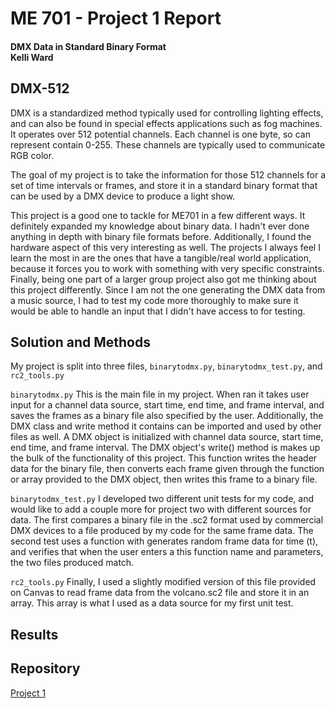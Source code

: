 # ME 701 - Project 1 Report
#### DMX Data in Standard Binary Format<br />Kelli Ward

## DMX-512
DMX is a standardized method typically used for controlling lighting effects, and can also be found in special effects applications such as fog machines.
It operates over 512 potential channels. Each channel is one byte, so can represent contain 0-255. These channels are typically used to communicate RGB color.

The goal of my project is to take the information for those 512 channels for a set of time intervals or frames, and store it in a standard binary format that can be used by a DMX device to produce a light show. 

This project is a good one to tackle for ME701 in a few different ways. It definitely expanded my knowledge about binary data. I hadn't ever done anything in depth with binary file formats before. Additionally, I found the hardware aspect of this very interesting as well. The projects I always feel I learn the most in are the ones that have a tangible/real world application, because it forces you to work with something with very specific constraints. Finally, being one part of a larger group project also got me thinking about this project differently. Since I am not the one generating the DMX data from a music source, I had to test my code more thoroughly to make sure it would be able to handle an input that I didn't have access to for testing.

## Solution and Methods
My project is split into three files, `binarytodmx.py`, `binarytodmx_test.py`, and `rc2_tools.py`

 `binarytodmx.py` 
This is the main file in my project. When ran it takes user input for a channel data source, start time, end time, and frame interval, and saves the frames as a binary file also specified by the user. Additionally, the DMX class and write method it contains can be imported and used by other files as well. A DMX object is initialized with channel data source, start time, end time, and frame interval. The DMX object's write() method is makes up the bulk of the functionality of this project. This function writes the header data for the binary file, then converts each frame given through the function or array provided to the DMX object, then writes this frame to a binary file.
 
`binarytodmx_test.py`
I developed two different unit tests for my code, and would like to add a couple more for project two with different sources for data. The first compares a binary file in the .sc2 format used by commercial DMX devices to a file produced by my code for the same frame data. The second test uses a function with generates random frame data for time (t), and verifies that when the user enters a this function name and parameters, the two files produced match.

`rc2_tools.py`
Finally, I used a slightly modified version of this file provided on Canvas to read frame data from the volcano.sc2 file and store it in an array. This array is what I used as a data source for my first unit test.

## Results
## Repository
[Project 1](https://github.com/me701/project-1-kellim521)
